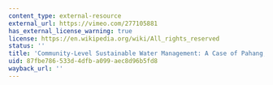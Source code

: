 ```yaml
---
content_type: external-resource
external_url: https://vimeo.com/277105881
has_external_license_warning: true
license: https://en.wikipedia.org/wiki/All_rights_reserved
status: ''
title: 'Community-Level Sustainable Water Management: A Case of Pahang, Malaysia'
uid: 87fbe786-533d-4dfb-a099-aec8d96b5fd8
wayback_url: ''
---
```

